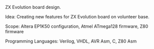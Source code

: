 ZX Evolution board design.

Idea:
Creating new features for ZX Evolution board on volunteer base.

Scope:
Altera EP1K50 configuration,
Atmel ATmega128 firmware,
Z80 firmware

Programming Languages:
Verilog,
VHDL,
AVR Asm,
C,
Z80 Asm